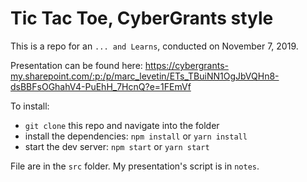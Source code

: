 # Tic Tac Toe, CyberGrants style
This is a repo for an `... and Learns`, conducted on November 7, 2019.

Presentation can be found here: https://cybergrants-my.sharepoint.com/:p:/p/marc_levetin/ETs_TBuiNN1OgJbVQHn8-dsBBFsOGhahV4-PuEhH_7HcnQ?e=1FEmVf

To install:
- `git clone` this repo and navigate into the folder
- install the dependencies: `npm install` or `yarn install`
- start the dev server: `npm start` or `yarn start`

File are in the `src` folder.  My presentation's script is in `notes`.
